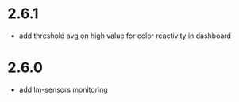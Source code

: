 
# 2.6.1

- add threshold avg on high value for color reactivity in dashboard

# 2.6.0

- add lm-sensors monitoring
